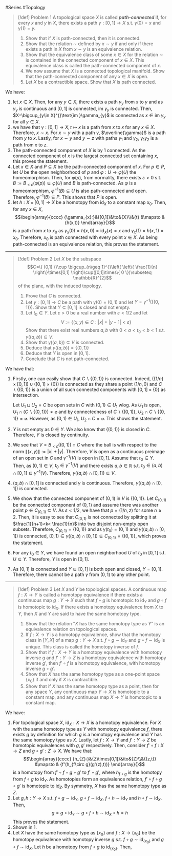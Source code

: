 #Series #Topology 

> [!def] Problem 1
> A topological space $X$ is called ***path-connected*** if, for every $x$ and $y$ in $X$, there exists a path $\gamma:[0,1]\to X$ s.t. $\gamma(0)=x$ and $\gamma(1)=y$.
> 1. Show that if $X$ is path-connected, then it is connected. 
> 2. Show that the relation $\sim$ defined by $x\sim y$ if and only if there exists a path in $X$ from $x\sim y$ is an equivalence relation. 
> 3. Show that the equivalence class of some $x\in X$ for the relation $\sim$ is contained in the connected component of $x\in X$. This equivalence class is called the path-connected component of $x$. 
> 4. We now assume that $X$ is a connected topological manifold. Show that the path-connected component of any $x\in X$ is open. 
> 5. Let $X$ be a contractible space. Show that $X$ is path connected. 

We have:
1. let $x\in X$. Then, for any $y\in X$, there exists a path $\gamma_{y}$ from $x$ to $y$ and as $\gamma_{y}$ is continuous and $[0,1]$ is connected, $\text{im }\gamma_{y}$ is connected. Then, $X=\bigcup_{y\in X}^{}\text{im }\gamma_{y}$ is connected as $x\in \text{im }\gamma_{y}$ for all $y\in X$.
2. we have that $\gamma:[0,1]\to X,t\mapsto x$ is a path from $x$ to $x$ for any $x\in X$. Therefore, $x \sim x$. For $x\sim y$ with a path $\gamma$, $\overline{\gamma}$ is a path from $y$ to $x$. Lastly, for $x\sim y$ and $y\sim z$ with paths $\gamma_{1}$ and $\gamma_{2}$, $\gamma_{1}\gamma_{2}$ is a path from $x$ to $z$.
3. The path-connected component of $X$ is by 1 connected. As the connected component of $x$ is the largest connected set containing $x$, this proves the statement.
4. Let $x\in X$ and $P\subseteq X$ be the path-connected component of $x$. For $p\in P$, let $U$ be the open neighborhood of $p$ and $\varphi:U\to\varphi(U)$ the homeomorphism. Then, for $\varphi(p)$, from normality, there exists $\varepsilon>0$ s.t. $B:=B_{<\varepsilon}(\varphi(p))\subseteq\varphi(U)$ and $B$ is path-connected. As $\varphi$ is a homeomorphism, $\varphi ^{-1}(B)\subseteq U$ is also path-connected and open. Therefore, $\varphi ^{-1}(B)\subseteq P$. This shows that $P$ is open.
5. let $h:X\times[0,1]\to X$ be a homotopy from $\text{id}_{X}$ to a constant map $x_{0}$. Then, for any $x\in X$, $$\begin{array}{cccc} {\gamma_{x}:}&{[0,1]}&\to&{X}\\&{t} &\mapsto & {h(x,t)} \end{array}{}$$is a path from $x$ to $x_{0}$ as $\gamma_{x}(0)=h(x,0)=\text{id}_{X}(x)=x$ and $\gamma_{x}(1)=h(x,1)=x_{0}$. Therefore, $x_{0}$ is path connected with every point $x\in X$. As being path-connected is an equivalence relation, this proves the statement.
---
> [!def] Problem 2
> Let $X$ be the subspace $$C=\{ (0,1) \}\cup \bigcup_{n\geq 1}^{}\left( \left\{  \frac{1}{n}  \right\}\times[0,1] \right)\cup([0,1]\times\{ 0 \})\subseteq \mathbb{R}^{2}$$
> of the plane, with the induced topology. 
> 1. Prove that $C$ is connected. 
> 2. Let $\gamma:[0,1]\to C$ be a path with $\gamma(0)=(0,1)$ and let $Y=\gamma ^{-1}(\{ (0,1) \})$. Show that $Y\subseteq[0,1]$ is closed and not empty. 
> 3. Let $t_{0}\in Y$. Let $\varepsilon>0$ be a real number with $\varepsilon<1/2$ and let $$V:=\{ (x,y)\in C:\left| x \right| +\left| y-1 \right| <\varepsilon \}$$Show that there exist real numbers $a,b$ with $0<a<t_{0}<b<1$ s.t. $\gamma((a,b))\subseteq V$.
> 4. Show that $\gamma((a,b))\subseteq V$ is connected. 
> 5. Deduce that $\gamma((a,b))=\{ (0,1) \}$
> 6. Deduce that $Y$ is open in $[0,1]$. 
> 7. Conclude that $C$ is not path-connected.

We have that:
1. Firstly, one can easily show that $C \backslash \{ (0,1) \}$ is connected. Indeed, $(\{ 1 / n \}\times[0,1])\cup([0,1]\times \{ 0 \})$ is connected as they share a point $(1/n, 0)$ and $C\backslash\{ (0,1) \}$ is a union of all such connected components with $[0,1]\times \{ 0 \}$ as intersection. 
   
   Let $U_{1}\sqcup U_{2}=C$ be open sets in $C$ with $(0,1)\in U_{1}$ wlog. As $U_{1}$ is open, $U_{1}\cap (C \backslash \{ (0,1) \})\neq \varnothing$ and by connectedness of $C \backslash\{ (0,1) \}$, $U_{2}\cap C\backslash\{ (0,1) \}=\varnothing$. However, as $(0,1)\in U_{1}$, $U_{2}\cap C=\varnothing$. This shows the statement.
2. $Y$ is not empty as $0\in Y$. We also know that $\{ (0,1) \}$ is closed in $C$. Therefore, $Y$ is closed by continuity.
3. We see that $V=B_{<\varepsilon}((0,1))\cap C$ where the ball is with respect to the norm $\|(x,y)\|:=\left| x \right|+\left| y \right|$. Therefore, $V$ is open as a continuous preimage of an open set in $C$ and $\gamma ^{-1}(V)$ is open in $[0,1]$. Assume that $t_{0}\in Y$. Then, as $(0,1)\in V$, $t_{0}\in \gamma ^{-1}(V)$ and there exists $a,b\in \mathbb{R}$ s.t. $t_{0}\in(a,b)\cap[0,1]\subseteq \gamma ^{-1}(V)$. Therefore, $\gamma((a,b)\cap[0,1])\subseteq V$.
4. $(a,b)\cap[0,1]$ is connected and $\gamma$ is continuous. Therefore, $\gamma((a,b)\cap[0,1])$ is connected.
5. We show that the connected component of $(0,1)$ in $V$ is $\{ (0,1) \}$. Let $C_{(0,1)}$ be the connected component of $(0,1)$ and assume there was another point $p\in C_{(0,1)}\subseteq V$. As $\varepsilon< 1/2$, we have that $p=(1 / n,z)$ for some $n\geq 2$. Then, it is easy to see that $C_{(0,1)}$ is not connected by splitting it at $\frac{1}{n+1}<k< \frac{1}{n}$ into two disjoint non-empty open subsets. Therefore, $C_{(0,1)}=\{ (0,1) \}$ and as $\gamma(t_{0})=(0,1)$ and $\gamma((a,b)\cap[0,1])$ is connected, $(0,1)\in\gamma((a,b)\cap[0,1])\subseteq C_{(0,1)}=\{ (0,1) \}$, which proves the statement.
6. For any $t_{0}\in Y$, we have found an open neighborhood $U$ of $t_{0}$ in $[0,1]$ s.t. $U\subseteq Y$. Therefore, $Y$ is open in $[0,1]$. 
7. As $[0,1]$ is connected and $Y\subseteq[0,1]$ is both open and closed, $Y=[0,1]$. Therefore, there cannot be a path $\gamma$ from $(0,1)$ to any other point.
---
> [!def] Problem 3
> Let $X$ and $Y$ be topological spaces. A continuous map $f:X\to Y$ is called a homotopy equivalence if there exists a continuous map $g:Y\to X$ such that $f\circ g$ is homotopic to $\text{id}_{Y}$ and $g\circ f$ is homotopic to $\text{id}_{X}$. If there exists a homotopy equivalence from $X$ to $Y$, then $X$ and $Y$ are said to have the same homotopy type.
> 1. Show that the relation ”$X$ has the same homotopy type as $Y$” is an equivalence relation on topological spaces.
> 2. If $f:X\to Y$ is a homotopy equivalence, show that the homotopy class in $[Y,X]$ of a map $g:Y\to X$ s.t. $f\circ g \sim \text{id}_{Y}$ and $g\circ f \sim \text{id}_{X}$ is unique. This class is called the homotopy inverse of $f$.
> 3. Show that if $f:X\to Y$ is a homotopy equivalence with homotopy inverse $g$ and $f':Y\to Z$ is a homotopy equivalence with homotopy inverse $g'$, then $f'\circ f$ is a homotopy equivalence, with homotopy inverse $g\circ g'$.
> 4. Show that $X$ has the same homotopy type as a one-point space $\{ x_{0} \}$ if and only if $X$ is contractible.
> 5. Show that if $X$ has the same homotopy type as a point, then for any space $Y$, any continuous map $Y\to X$ is homotopic to a constant map, and any continuous map $X\to Y$ is homotopic to a constant map.

We have:
1. For topological space $X$, $\text{id}_{X}:X\to X$ is a homotopy equivalence. For $X$ with the same homotopy type as $Y$ with homotopy equivalence $f$, there exists $g$ by definition for which $g$ is a homotopy equivalence and $Y$ has the same homotopy type as $X$. Lastly, let $f:X\to Y$ and $f':Y\to Z$ be homotopic equivalences with $g,g'$ respectively. Then, consider $f'\circ f:X\to Z$ and $g\circ g':Z\to X$. We have that: $$\begin{array}{cccc} {h_{Z}:}&{Z\times[0,1]}&\to&{Z}\\&{(z,t)} &\mapsto & {f'(h_{f\circ g}(g'(z),t))} \end{array}{}$$is a homotopy from $f'\circ f\circ g\circ g'$ to $f'\circ g'$, where $h_{f\circ g}$ is the homotopy from $f\circ g$ to $\text{id}_{Y}$. As homotopies form an equivalence relation, $f'\circ f\circ g\circ g'$ is homotopic to $\text{id}_{Z}$. By symmetry, $X$ has the same homotopy type as $Z$.
2. Let $g,h:Y\to X$ s.t. $f\circ g \sim \text{id}_{Y}$, $g\circ f\sim \text{id}_{X}$, $f\circ h\sim \text{id}_{Y}$ and $h\circ f\sim \text{id}_{X}$. Then, $$g=g\circ \text{id}_{Y}\sim g\circ f\circ h\sim \text{id}_{X}\circ h=h$$This proves the statement.
3. Shown in 1. 
4. Let $X$ have the same homotopy type as $\{ x_{0} \}$ and $f:X\to \{ x_{0} \}$ be the homotopy equivalence with homotopy inverse $g$ s.t. $f \circ g\sim \text{id}_{\{ x_{0} \}}$ and $g\circ f\sim \text{id}_{X}$. Let $h$ be a homotopy from $f\circ g$ to $\text{id}_{\{ x_{0} \}}$. Then, 